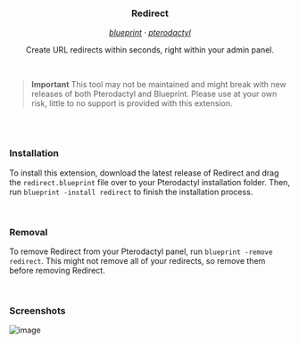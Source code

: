 <h3 align="center">Redirect</h3>

<p align="center"><i>
  <a href="https://github.com/teamblueprint/main">blueprint</a> · 
  <a href="https://github.com/pterodactyl/panel">pterodactyl</a>
</i></p>



<p align="center">Create URL redirects within seconds, right within your admin panel.</p>

<br>

> **Important**
> This tool may not be maintained and might break with new releases of both Pterodactyl and Blueprint. Please use at your own risk, little to no support is provided with this extension.

<br><br>

### Installation
To install this extension, download the latest release of Redirect and drag the `redirect.blueprint` file over to your Pterodactyl installation folder. Then, run `blueprint -install redirect` to finish the installation process.

<br>

### Removal
To remove Redirect from your Pterodactyl panel, run `blueprint -remove redirect`. This might not remove all of your redirects, so remove them before removing Redirect.

<br>

### Screenshots
![image](https://github.com/prplwtf/blueprint-redirect/assets/103201875/958ea4eb-f954-4e13-a0da-c662891ccce1)
